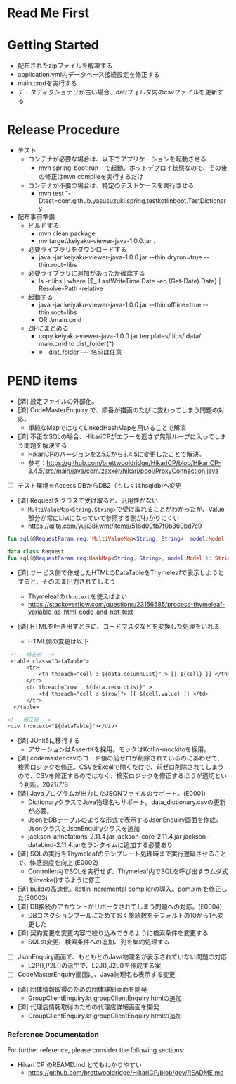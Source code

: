 # Read Me First

# Getting Started
* 配布されたzipファイルを解凍する
* application.yml内データベース接続設定を修正する
* main.cmdを実行する
* データディクショナリが古い場合、dat/フォルダ内のcsvファイルを更新する

# Release Procedure
* テスト
  * コンテナが必要な場合は、以下でアプリケーションを起動させる
    * mvn spring-boot:run　で起動。ホットデプロイ状態なので、その後の修正はmvn compileを実行するだけ
  * コンテナが不要の場合は、特定のテストケースを実行させる
    * mvn test "-Dtest=com.github.yasusuzuki.spring.testkotlinboot.TestDictionary
* 配布事前準備
  * ビルドする
    * mvn clean package
    * mv target\keiyaku-viewer-java-1.0.0.jar .
  * 必要ライブラリをダウンロードする
    * java -jar keiyaku-viewer-java-1.0.0.jar --thin.dryrun=true --thin.root=libs
  * 必要ライブラリに追加があったか確認する
    * ls -r libs | where {$_.LastWriteTime.Date -eq (Get-Date).Date} | Resolve-Path -relative 
  * 起動する
    * java -jar keiyaku-viewer-java-1.0.0.jar --thin.offline=true --thin.root=libs
    * OR .\main.cmd
  * ZIPにまとめる
    * copy keiyaku-viewer-java-1.0.0.jar templates/ libs/ data/ main.cmd to dist_folder(*)
    * ※　dist_folder --- 名前は任意

# PEND items

* [済]  設定ファイルの外部化。
* [済]  CodeMasterEnquiry で、順番が描画のたびに変わってしまう問題の対応。
  * 単純なMapではなくLinkedHashMapを用いることで解消
* [済]  不正なSQLの場合、HikariCPがエラーを返さず無限ループに入ってしまう問題を解決する
  * HikariCPのバージョンを2.5.0から3.4.5に変更したことで解決。
  * 参考：https://github.com/brettwooldridge/HikariCP/blob/HikariCP-3.4.5/src/main/java/com/zaxxer/hikari/pool/ProxyConnection.java
* [  ] テスト環境をAccess DBからDB2（もしくはhsqldb)へ変更
* [済] Requestをクラスで受け取ると、汎用性がない
  * ``MultiValueMap<String,String>``で受け取れることがわかったが、Value部分が常にListになっていて参照する側がわかりにくい
  * https://qiita.com/yuji38kwmt/items/516d00fb7f0b360bd7c9
```Kotlin
fun sql(@RequestParam req: MultiValueMap<String, String>, model:Model ): String? { ... }

data class Request
fun sql(@RequestParam req:HashMap<String, String>, model:Model ): String? { ... }
```
* [済] サービス側で作成したHTMLのDataTableをThymeleafで表示しようとすると、そのまま出力されてしまう
  * Thymeleafの``th:utext``を使えばよい
  * https://stackoverflow.com/questions/23156585/process-thymeleaf-variable-as-html-code-and-not-text

* [済] HTMLを吐き出すときに、コードマスタなどを変換した処理をいれる
  * HTML側の変更は以下
```dtd
 <!-- 修正前 -->
 <table class="DataTable">
      <tr>
          <th th:each="cell : ${data.columnList}" > [[ ${cell} ]] </th>
      </tr>
      <tr th:each="row : ${data.recordList}" >
          <td th:each="cell : ${row}"> [[ ${cell.value} ]] </td>
      </tr>
  </table>
```
```dtd
<!-- 修正後 -->
<div th:utext="${dataTable}"></div>
```
* [済] JUnit5に移行する
   * アサーションはAssertKを採用。モックはKotlin-mockitoを採用。
* [済] codemaster.csvのコード値の前ゼロが削除されているのにあわせて、検索ロジックを修正。CSVをExcelで開くだけで、前ゼロ削除されてしまうので、CSVを修正するのではなく、検索ロジックを修正するほうが適切という判断。2021/7/8
* [済] Javaプログラムが出力したJSONファイルのサポート。(E0001)
   * DictionaryクラスでJava物理名もサポート。data_dictionary.csvの更新が必要。
   * JsonをDBテーブルのような形式で表示するJsonEnquiry画面を作成。JsonクラスとJsonEnquiryクラスを追加
   * jackson-annotations-2.11.4.jar jackson-core-2.11.4.jar jackson-databind-2.11.4.jarをランタイムに追加する必要あり
* [済] SQLの実行をThymeleafのテンプレート処理時まで実行遅延させることで、体感速度を向上 (E0002)
   * Controller内でSQLを実行せず、Thymeleaf内でSQLを呼び出すラムダ式をinvoke()するように修正
* [済] buildの高速化。kotlin incremental compilerの導入。pom.xmlを修正した(E0003)
* [済] DB接続のアカウントがリボークされてしまう問題への対応。(E0004)
   * DBコネクションプールにためておく接続数をデフォルトの10から1へ変更した
* [済] 契約変更を変更内容で絞り込みできるように検索条件を変更する
   * SQLの変更、検索条件への追加、列を集約処理する
* [  ] JsonEnquiry画面で、もともとのJava物理名が表示されていない問題の対応
   * L2P(),P2L()の派生で、L2J(),J2L()を作成する案
* [  ] CodeMasterEnquiry画面に、Java物理名も表示する変更
* [済] 団体情報取得のための団体詳細画面を開発
   * GroupClientEnquiry.kt groupClientEnquiry.htmlの追加
* [済] 代理店情報取得のための代理店詳細画面を開発
   * GroupClientEnquiry.kt groupClientEnquiry.htmlの追加



### Reference Documentation
For further reference, please consider the following sections:

* Hikari CP のREAMD.md とてもわかりやすい
  * https://github.com/brettwooldridge/HikariCP/blob/dev/README.md

